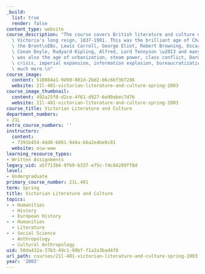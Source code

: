 ```yaml
---
_build:
  list: true
  render: false
content_type: website
course_description: "The course covers British literature and culture during Queen\
  \ Victoria's long reign, 1837-1901. This was the brilliant age of Charles Dickens,\
  \ the Bront\xEBs, Lewis Carroll, George Eliot, Robert Browning, Oscar Wilde, Arthur\
  \ Conan Doyle, Rudyard Kipling, Alfred, Lord Tennyson \u2013 and many others. It\
  \ was also the age of urbanization, steam power, class conflict, Darwin, religious\
  \ crisis, imperial expansion, information explosion, bureaucratization \u2013 and\
  \ much more.\n"
course_image:
  content: 510084a1-9d99-801d-2bd2-b6c6bf3b7286
  website: 21l-481-victorian-literature-and-culture-spring-2003
course_image_thumbnail:
  content: 492a25f0-d2ce-4f61-d927-6e99abec7d76
  website: 21l-481-victorian-literature-and-culture-spring-2003
course_title: Victorian Literature and Culture
department_numbers:
- 21L
extra_course_numbers: ''
instructors:
  content:
  - 7391b454-4dd0-b061-944a-b6a2e4be0c01
  website: ocw-www
learning_resource_types:
- Written Assignments
legacy_uid: a5f713b6-9f69-b337-e75c-f4c84289ff8d
level:
- Undergraduate
primary_course_number: 21L.481
term: Spring
title: Victorian Literature and Culture
topics:
- - Humanities
  - History
  - European History
- - Humanities
  - Literature
- - Social Science
  - Anthropology
  - Cultural Anthropology
uid: 50da432a-37b3-49c1-99bf-f1a2a3bad4f8
url_path: courses/21l-481-victorian-literature-and-culture-spring-2003
year: '2003'
---
```

